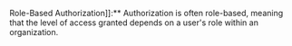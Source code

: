 Role-Based Authorization]]:** Authorization is often role-based, meaning that the level of access granted depends on a user's role within an organization.